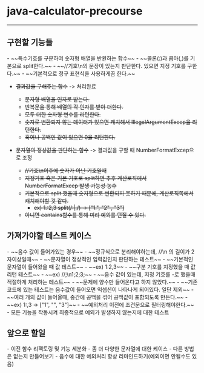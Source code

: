 # java-calculator-precourse
<hr>

<h2>구현할 기능들</h2>
- ~~특수기호를 구분하여 숫자형 배열을 반환하는 함수~~
    - ~~콜론(:)과 콤마(,)를 기본으로 split한다.~~
    - ~~//기호\n의 문장이 있는지 판단한다. 있으면 지정 기호를 구한다.~~
    - ~~기본적으로 정규 표현식을 사용하게끔 한다.~~


- ~~결과값을 구해주는 함수~~ -> 처리완료
    - ~~문자형 배열을 인자로 받는다.~~
    - ~~반복문을 통해 배열의 각 인자를 받아 더한다.~~
    - ~~모두 더한 숫자형 변수를 리턴한다.~~
    - ~~숫자로 변환되지 않는 데이터가 있으면 캐치해서 IllegalArgumentExcep을 리턴한다.~~
    - ~~혹여나 공백인 값이 있으면 0을 리턴한다.~~


- ~~문자열의 정상값을 판단하는 함수~~ -> 결과값을 구할 때 NumberFormatExcep으로 조정 
    - ~~//기호\n이후에 숫자가 아닌 기호일때~~
    - ~~지정기호 혹은 기본 기호로 split하면 추후 계산로직에서 NumberFormatExcep 발생 가능성 농후~~
    - ~~기본적으로 split 했을때 숫자형으로 변환되지 못하기 때문에, 계산로직쪽에서 캐치해야할 것 같다.~~
        - ~~ex) 1.:2,3 split(/:|,/) -> ["1.", "2" , "3"]~~
    - ~~아니면 contains함수를 통해 미리 예외를 던질 수 있다.~~

<h2>가져가야할 테스트 케이스</h2>
- ~~음수 값이 들어가있는 경우~~
- ~~정규식으로 분리해야하는데, //\n 의 길이가 2자이상일때~~
- ~~문자열이 정상적인 입력값인지 판단하는 테스트~~
- ~~기본적인 문자열이 들어왔을 때 값 테스트~~
    - ~~ex) 1:2,3~~
- ~~구분 기호를 지정했을 때 값 리턴 테스트~~
    - ~~ex) //;\n1;2;3;~~
- ~~음수 값이 있는데, 지정 기호를 -로 했을때 적절하게 처리하는 테스트~~
    - ~~문제에 양수만 들어온다고 하지 않았다.~~
    - ~~기존 코드에 있는 테스트는 음수값이 들어오면 익셉션이 나타나게 되어있다. 일단 제외~~
- ~~여러 개의 값이 들어올때, 중간에 공백을 섞어 공백값이 포함되도록 만든다.~~
    - ~~ex) 1:,3 -> ["1", "", "3"]~~
    - ~~예외처리 이전에 조건문으로 필터링해야한다.~~
- 모든 기능을 작동시켜 최종적으로 예외가 발생하지 않는지에 대한 테스트

<h2>앞으로 할일</h2>
- 이전 함수 리팩토링 및 기능 세분화
- 좀 더 다양한 문자열에 대한 케이스
- 다른 방법은 없는지 만들어보기
- 음수에 대한 예외처리 항상 리마인드하기(예외이면 안될수도 있음)

